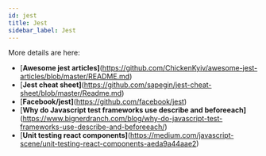 ```yaml
---
id: jest
title: Jest
sidebar_label: Jest
---
```




More details are here:
- [**Awesome jest articles]**(https://github.com/ChickenKyiv/awesome-jest-articles/blob/master/README.md)
- [**Jest cheat sheet]**(https://github.com/sapegin/jest-cheat-sheet/blob/master/Readme.md)
- [**Facebook/jest]**(https://github.com/facebook/jest)
- [**Why do Javascript test frameworks use describe and beforeeach]**(https://www.bignerdranch.com/blog/why-do-javascript-test-frameworks-use-describe-and-beforeeach/)
- [**Unit testing react components]**(https://medium.com/javascript-scene/unit-testing-react-components-aeda9a44aae2)

